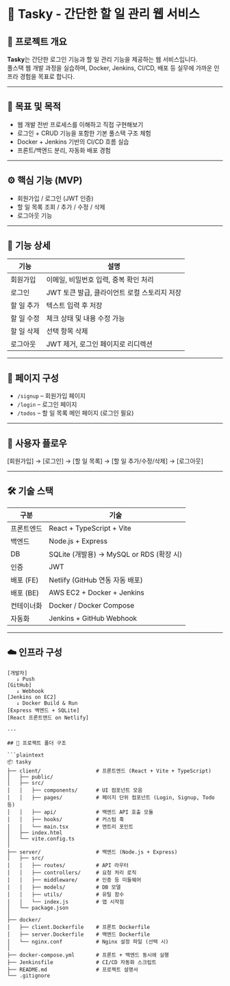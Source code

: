# 📝 Tasky - 간단한 할 일 관리 웹 서비스

## 📌 프로젝트 개요

**Tasky**는 간단한 로그인 기능과 할 일 관리 기능을 제공하는 웹 서비스입니다.  
풀스택 웹 개발 과정을 실습하며, Docker, Jenkins, CI/CD, 배포 등 실무에 가까운 인프라 경험을 목표로 합니다.

---

## 🎯 목표 및 목적

- 웹 개발 전반 프로세스를 이해하고 직접 구현해보기
- 로그인 + CRUD 기능을 포함한 기본 풀스택 구조 체험
- Docker + Jenkins 기반의 CI/CD 흐름 실습
- 프론트/백엔드 분리, 자동화 배포 경험

---

## ⚙️ 핵심 기능 (MVP)

- 회원가입 / 로그인 (JWT 인증)
- 할 일 목록 조회 / 추가 / 수정 / 삭제
- 로그아웃 기능

---

## 📄 기능 상세

| 기능        | 설명                                      |
|-------------|-------------------------------------------|
| 회원가입     | 이메일, 비밀번호 입력, 중복 확인 처리         |
| 로그인       | JWT 토큰 발급, 클라이언트 로컬 스토리지 저장    |
| 할 일 추가    | 텍스트 입력 후 저장                          |
| 할 일 수정    | 체크 상태 및 내용 수정 가능                    |
| 할 일 삭제    | 선택 항목 삭제                                |
| 로그아웃     | JWT 제거, 로그인 페이지로 리디렉션             |

---

## 🧩 페이지 구성

- `/signup` – 회원가입 페이지  
- `/login` – 로그인 페이지  
- `/todos` – 할 일 목록 메인 페이지 (로그인 필요)

---

## 👤 사용자 플로우

[회원가입] → [로그인] → [할 일 목록] → [할 일 추가/수정/삭제] → [로그아웃]

---

## 🛠️ 기술 스택

| 구분         | 기술                                      |
|--------------|-------------------------------------------|
| 프론트엔드     | React + TypeScript + Vite                |
| 백엔드        | Node.js + Express                         |
| DB           | SQLite (개발용) → MySQL or RDS (확장 시)   |
| 인증         | JWT                                       |
| 배포 (FE)     | Netlify (GitHub 연동 자동 배포)            |
| 배포 (BE)     | AWS EC2 + Docker + Jenkins                |
| 컨테이너화     | Docker / Docker Compose                   |
| 자동화        | Jenkins + GitHub Webhook                  |

---

## ☁️ 인프라 구성

```plaintext
[개발자]
   ↓ Push
[GitHub]
   ↓ Webhook
[Jenkins on EC2]
   ↓ Docker Build & Run
[Express 백엔드 + SQLite]
[React 프론트엔드 on Netlify]

---

## 📁 프로젝트 폴더 구조

```plaintext
📦 tasky
├── client/                  # 프론트엔드 (React + Vite + TypeScript)
│   ├── public/
│   ├── src/
│   │   ├── components/      # UI 컴포넌트 모음
│   │   ├── pages/           # 페이지 단위 컴포넌트 (Login, Signup, Todo 등)
│   │   ├── api/             # 백엔드 API 호출 모듈
│   │   ├── hooks/           # 커스텀 훅
│   │   └── main.tsx         # 엔트리 포인트
│   ├── index.html
│   └── vite.config.ts
│
├── server/                  # 백엔드 (Node.js + Express)
│   ├── src/
│   │   ├── routes/          # API 라우터
│   │   ├── controllers/     # 요청 처리 로직
│   │   ├── middleware/      # 인증 등 미들웨어
│   │   ├── models/          # DB 모델
│   │   ├── utils/           # 유틸 함수
│   │   └── index.js         # 앱 시작점
│   └── package.json
│
├── docker/
│   ├── client.Dockerfile    # 프론트 Dockerfile
│   ├── server.Dockerfile    # 백엔드 Dockerfile
│   └── nginx.conf           # Nginx 설정 파일 (선택 시)
│
├── docker-compose.yml       # 프론트 + 백엔드 동시에 실행
├── Jenkinsfile              # CI/CD 자동화 스크립트
├── README.md                # 프로젝트 설명서
└── .gitignore
